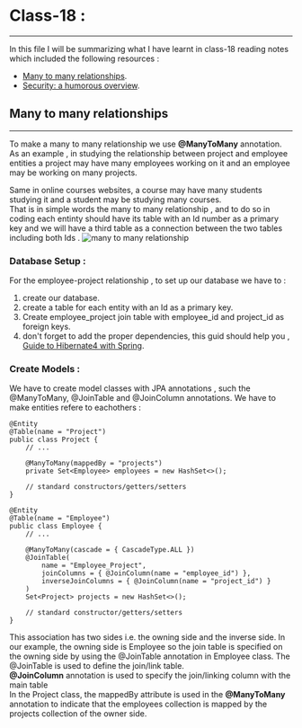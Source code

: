 # Class-18 : 
***

In this file I will be summarizing what I have learnt in class-18 reading notes which included the following resources : 
- [Many to many relationships](https://www.baeldung.com/hibernate-many-to-many).
- [Security: a humorous overview](https://scholar.harvard.edu/files/mickens/files/thisworldofours.pdf).

## Many to many relationships
***
To make a many to many relationship we use **@ManyToMany** annotation. 
As an example , in studying the relationship between project and employee entities a project may have many employees working on it and an employee may be working on many projects.  

Same in online courses websites, a course may have many students studying it and a student may be studying many courses.  
That is in simple words the many to many relationship , and to do so in coding each entinty should have its table with an Id number as a primary key and we will have a third table as a connection between the two tables including both Ids . 
![many to many relationship](https://img2020.cnblogs.com/blog/1059130/202005/1059130-20200527125145796-1670191302.png)

### Database Setup :
For the employee-project relationship , to set up our database we have to :
1. create our database.
2. create a table for each entity with an Id as a primary key.
3. Create employee_project join table with employee_id and project_id as foreign keys.
4. don't forget to add the proper dependencies, this guid should help you , [Guide to Hibernate4 with Spring](https://www.baeldung.com/hibernate-5-spring).

### Create Models :
We have to create model classes with JPA annotations , such the @ManyToMany, @JoinTable and @JoinColumn annotations. 
We have to make entities refere to eachothers :
```
@Entity
@Table(name = "Project")
public class Project {    
    // ...  
 
    @ManyToMany(mappedBy = "projects")
    private Set<Employee> employees = new HashSet<>();
    
    // standard constructors/getters/setters   
}
```
```
@Entity
@Table(name = "Employee")
public class Employee { 
    // ...
 
    @ManyToMany(cascade = { CascadeType.ALL })
    @JoinTable(
        name = "Employee_Project", 
        joinColumns = { @JoinColumn(name = "employee_id") }, 
        inverseJoinColumns = { @JoinColumn(name = "project_id") }
    )
    Set<Project> projects = new HashSet<>();
   
    // standard constructor/getters/setters
}
```

This association has two sides i.e. the owning side and the inverse side. In our example, the owning side is Employee so the join table is specified on the owning side by using the @JoinTable annotation in Employee class. The @JoinTable is used to define the join/link table.    
**@JoinColumn** annotation is used to specify the join/linking column with the main table   
In the Project class, the mappedBy attribute is used in the **@ManyToMany** annotation to indicate that the employees collection is mapped by the projects collection of the owner side.

